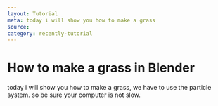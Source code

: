 ```yaml
---
layout: Tutorial
meta: today i will show you how to make a grass
source:
category: recently-tutorial
---
```


# How to make a grass in Blender
today i will show you how to make a grass, we have to use the particle system. so be sure your computer is not slow.